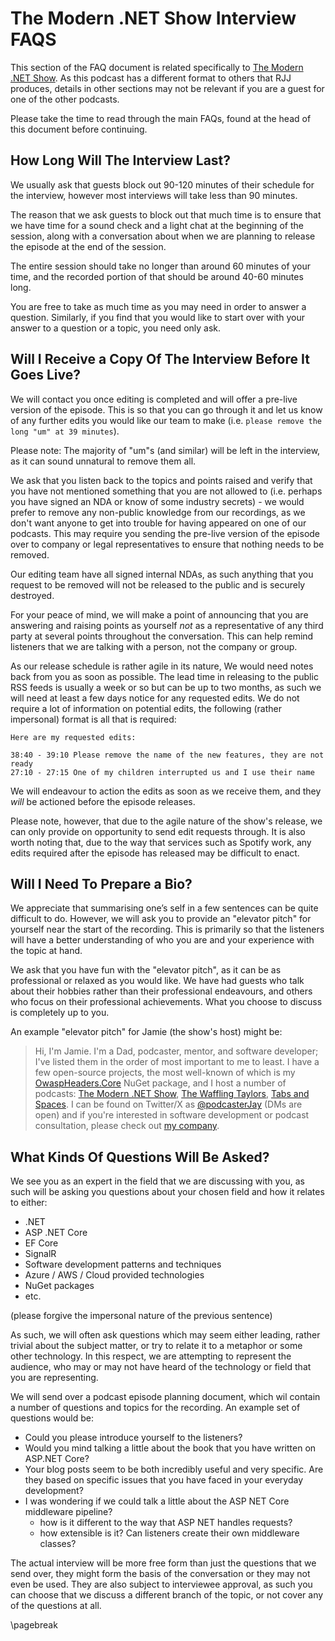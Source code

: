 # The Modern .NET Show Interview FAQS

This section of the FAQ document is related specifically to [The Modern .NET Show](https://dotnetcore.show). As this podcast has a different format to others that RJJ produces, details in other sections may not be relevant if you are a guest for one of the other podcasts.

Please take the time to read through the main FAQs, found at the head of this document before continuing.

## How Long Will The Interview Last?

We usually ask that guests block out 90-120 minutes of their schedule for the interview, however most interviews will take less than 90 minutes.

The reason that we ask guests to block out that much time is to ensure that we have time for a sound check and a light chat at the beginning of the session, along with a conversation about when we are planning to release the episode at the end of the session.

The entire session should take no longer than around 60 minutes of your time, and the recorded portion of that should be around 40-60 minutes long.

You are free to take as much time as you may need in order to answer a question. Similarly, if you find that you would like to start over with your answer to a question or a topic, you need only ask.

## Will I Receive a Copy Of The Interview Before It Goes Live?

We will contact you once editing is completed and will offer a pre-live version of the episode. This is so that you can go through it and let us know of any further edits you would like our team to make (i.e. `please remove the long "um" at 39 minutes`).

Please note: The majority of "um"s (and similar) will be left in the interview, as it can sound unnatural to remove them all.

We ask that you listen back to the topics and points raised and verify that you have not mentioned something that you are not allowed to (i.e. perhaps you have signed an NDA or know of some industry secrets) - we would prefer to remove any non-public knowledge from our recordings, as we don't want anyone to get into trouble for having appeared on one of our podcasts. This may require you sending the pre-live version of the episode over to company or legal representatives to ensure that nothing needs to be removed.

Our editing team have all signed internal NDAs, as such anything that you request to be removed will not be released to the public and is securely destroyed.

For your peace of mind, we will make a point of announcing that you are answering and raising points as yourself _not_ as a representative of any third party at several points throughout the conversation. This can help remind listeners that we are talking with a person, not the company or group.

As our release schedule is rather agile in its nature, We would need notes back from you as soon as possible. The lead time in releasing to the public RSS feeds is usually a week or so but can be up to two months, as such we will need at least a few days notice for any requested edits. We do not require a lot of information on potential edits, the following (rather impersonal) format is all that is required:

``` plaintext
Here are my requested edits:

38:40 - 39:10 Please remove the name of the new features, they are not ready
27:10 - 27:15 One of my children interrupted us and I use their name
```

We will endeavour to action the edits as soon as we receive them, and they _will_ be actioned before the episode releases.

Please note, however, that due to the agile nature of the show's release, we can only provide on opportunity to send edit requests through. It is also worth noting that, due to the way that services such as Spotify work, any edits required after the episode has released may be difficult to enact.

## Will I Need To Prepare a Bio?

We appreciate that summarising one’s self in a few sentences can be quite difficult to do. However, we will ask you to provide an "elevator pitch" for yourself near the start of the recording. This is primarily so that the listeners will have a better understanding of who you are and your experience with the topic at hand.

We ask that you have fun with the "elevator pitch", as it can be as professional or relaxed as you would like. We have had guests who talk about their hobbies rather than their professional endeavours, and others who focus on their professional achievements. What you choose to discuss is completely up to you.

An example "elevator pitch" for Jamie (the show's host) might be:

> Hi, I'm Jamie. I'm a Dad, podcaster, mentor, and software developer; I've listed them in the order of most important to me to least. I have a few open-source projects, the most well-known of which is my [OwaspHeaders.Core](https://nuget.org/OwaspHeaders.Core) NuGet package, and I host a number of podcasts: [The Modern .NET Show](https://dotnetcore.show), [The Waffling Taylors](https://wafflingtaylors.rocks), [Tabs and Spaces](https://tabsandspaces.io). I can be found on Twitter/X as [@podcasterJay](https://podcasterJay) (DMs are open) and if you're interested in software development or podcast consultation, please check out [my company](https://rjj-software.co.uk).

## What Kinds Of Questions Will Be Asked?

We see you as an expert in the field that we are discussing with you, as such will be asking you questions about your chosen field and how it relates to either:

- .NET
- ASP .NET Core
- EF Core
- SignalR
- Software development patterns and techniques
- Azure / AWS / Cloud provided technologies
- NuGet packages
- etc.

(please forgive the impersonal nature of the previous sentence)

As such, we will often ask questions which may seem either leading, rather trivial about the subject matter, or try to relate it to a metaphor or some other technology. In this respect, we are attempting to represent the audience, who may or may not have heard of the technology or field that you are representing.

We will send over a podcast episode planning document, which wil contain a number of questions and topics for the recording. An example set of questions would be:

- Could you please introduce yourself to the listeners?
- Would you mind talking a little about the book that you have written on ASP.NET Core?
- Your blog posts seem to be both incredibly useful and very specific. Are they based on specific issues that you have faced in your everyday development?
- I was wondering if we could talk a little about the ASP NET Core middleware pipeline?
  - how is it different to the way that ASP NET handles requests?
  - how extensible is it? Can listeners create their own middleware classes?

The actual interview will be more free form than just the questions that we send over, they might form the basis of the conversation or they may not even be used. They are also subject to interviewee approval, as such you can choose that we discuss a different branch of the topic, or not cover any of the questions at all.

\pagebreak
